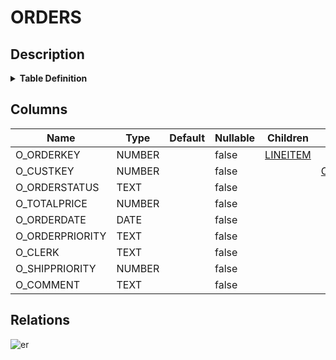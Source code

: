 # ORDERS

## Description

<details>
<summary><strong>Table Definition</strong></summary>

```sql
create or replace TABLE ORDERS (
	O_ORDERKEY NUMBER(38,0) NOT NULL,
	O_CUSTKEY NUMBER(38,0) NOT NULL,
	O_ORDERSTATUS VARCHAR(1) NOT NULL,
	O_TOTALPRICE NUMBER(12,2) NOT NULL,
	O_ORDERDATE DATE NOT NULL,
	O_ORDERPRIORITY VARCHAR(15) NOT NULL,
	O_CLERK VARCHAR(15) NOT NULL,
	O_SHIPPRIORITY NUMBER(38,0) NOT NULL,
	O_COMMENT VARCHAR(79) NOT NULL
);
```

</details>

## Columns

| Name | Type | Default | Nullable | Children | Parents |
| ---- | ---- | ------- | -------- | -------- | ------- |
| O_ORDERKEY | NUMBER |  | false | [LINEITEM](LINEITEM.md) |  |
| O_CUSTKEY | NUMBER |  | false |  | [CUSTOMER](CUSTOMER.md) |
| O_ORDERSTATUS | TEXT |  | false |  |  |
| O_TOTALPRICE | NUMBER |  | false |  |  |
| O_ORDERDATE | DATE |  | false |  |  |
| O_ORDERPRIORITY | TEXT |  | false |  |  |
| O_CLERK | TEXT |  | false |  |  |
| O_SHIPPRIORITY | NUMBER |  | false |  |  |
| O_COMMENT | TEXT |  | false |  |  |

## Relations

![er](ORDERS.svg)

